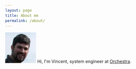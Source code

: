 ```yaml
---
layout: page
title: About me
permalink: /about/
---
```


![Me](/pub/vincent.jpg) Hi, I'm Vincent, system engineer at [Orchestra](http://www.orchestra.eu).
